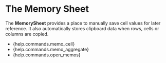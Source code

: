 # The Memory Sheet 

The **MemorySheet** provides a place to manually save cell values for later reference. It also automatically stores clipboard data when rows, cells or columns are copied.

- {help.commands.memo_cell}
- {help.commands.memo_aggregate}
- {help.commands.open_memos}
